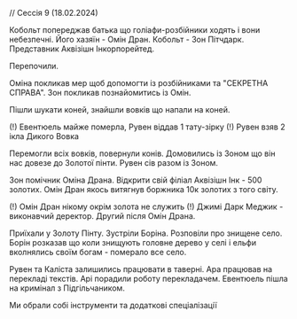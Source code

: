 // Сессія 9 (18.02.2024)

Кобольт попереджав батька що голіафи-розбійники ходять і вони небезпечні.
Його хазяїн - Омін Дран.
Кобольт - Зон Пітчдарк. Представник Аквізішн Інкорпорейтед.

Перепочили.

Оміна покликав мер щоб допомогти із розбійниками та "СЕКРЕТНА СПРАВА".
Зон покликав познайомитись із Омін.

Пішли шукати коней, знайшли вовків що напали на коней.

(!) Евентюель майже померла, Рувен віддав 1 тату-зірку
(!) Рувен взяв 2 ікла Дикого Вовка

Перемогли всіх вовків, повернули конів. Домовились із Зоном що він нас довезе до Золотої пінти.
Рувен сів разом із Зоном.

Зон помічник Оміна Драна. Відкрити свій філіал Аквізішн Інк - 500 золотих. 
Омін Дран якось витягнув боржника 10к золотих з того світу.

(!) Омін Дран нікому окрім золота не служить
(!) Джимі Дарк Меджик - виконавчий деректор. Другий після Омін Драна.

Приїхали у Золоту Пінту. Зустріли Боріна. Розповіли про знищене село.
Борін розказав що коли знищують головне дерево у селі і ельфи вколнялись своїм богам - померало все село.

Рувен та Каліста залишились працювати в таверні. Ара працював на перекладі текстів. Арі порадили роботу перекладачем.
Евентюель пішла на кримінал з Підгільчаником.

Ми обрали собі інструменти та додаткові спеціалізації